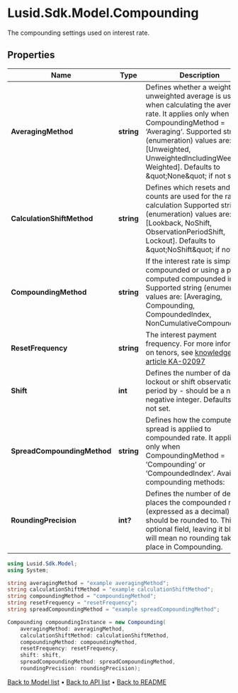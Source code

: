 # Lusid.Sdk.Model.Compounding
The compounding settings used on interest rate.

## Properties

Name | Type | Description | Notes
------------ | ------------- | ------------- | -------------
**AveragingMethod** | **string** | Defines whether a weighted or unweighted average is used when calculating the average rate.  It applies only when CompoundingMethod &#x3D; ‘Averaging‘.    Supported string (enumeration) values are: [Unweighted, UnweightedIncludingWeekends, Weighted].  Defaults to \&quot;None\&quot; if not set. | [optional] 
**CalculationShiftMethod** | **string** | Defines which resets and day counts are used for the rate calculation    Supported string (enumeration) values are: [Lookback, NoShift, ObservationPeriodShift, Lockout].  Defaults to \&quot;NoShift\&quot; if not set. | [optional] 
**CompoundingMethod** | **string** | If the interest rate is simple, compounded or using a pre-computed compounded index.    Supported string (enumeration) values are: [Averaging, Compounding, CompoundedIndex, NonCumulativeCompounding]. | 
**ResetFrequency** | **string** | The interest payment frequency.    For more information on tenors, see [knowledge base article KA-02097](https://support.lusid.com/knowledgebase/article/KA-02097) | 
**Shift** | **int** | Defines the number of days to lockout or shift observation period by - should be a non-negative integer.  Defaults to 0 if not set. | [optional] 
**SpreadCompoundingMethod** | **string** | Defines how the computed leg spread is applied to compounded rate.  It applies only when CompoundingMethod &#x3D; ‘Compounding‘ or ‘CompoundedIndex‘.    Available compounding methods:    | Method | Description |  | - -- -- - | - -- -- -- -- -- |  | Straight | Compounding rate in each compound period includes the spread. |  | Flat | Compounding rate does not include the spread, and the spread is used for simple interest in each compound period. |  | SpreadExclusive | Compounding rate does not include the spread, and the spread is used for simple interest for whole accrual period. |    The values \&quot;IsdaCompounding\&quot;, \&quot;NoCompounding\&quot;, \&quot;IsdaFlatCompounding\&quot;, and \&quot;None\&quot; are accepted for compatibility  with existing instruments and their use is discouraged.    Supported string (enumeration) values are: [Straight, IsdaCompounding, NoCompounding, SpreadExclusive, IsdaFlatCompounding, Flat, None].  Defaults to \&quot;None\&quot; if not set. | [optional] 
**RoundingPrecision** | **int?** | Defines the number of decimal places the compounded rate (expressed as a decimal) should be rounded to.  This is an optional field, leaving it blank will mean no rounding takes place in Compounding. | [optional] 

```csharp
using Lusid.Sdk.Model;
using System;

string averagingMethod = "example averagingMethod";
string calculationShiftMethod = "example calculationShiftMethod";
string compoundingMethod = "compoundingMethod";
string resetFrequency = "resetFrequency";
string spreadCompoundingMethod = "example spreadCompoundingMethod";

Compounding compoundingInstance = new Compounding(
    averagingMethod: averagingMethod,
    calculationShiftMethod: calculationShiftMethod,
    compoundingMethod: compoundingMethod,
    resetFrequency: resetFrequency,
    shift: shift,
    spreadCompoundingMethod: spreadCompoundingMethod,
    roundingPrecision: roundingPrecision);
```

[Back to Model list](../README.md#documentation-for-models) &#8226; [Back to API list](../README.md#documentation-for-api-endpoints) &#8226; [Back to README](../README.md)
